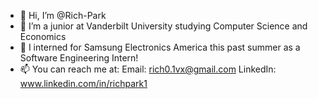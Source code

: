 - 👋 Hi, I’m @Rich-Park
- 👀 I’m a junior at Vanderbilt University studying Computer Science and Economics
- 🌱 I interned for Samsung Electronics America this past summer as a Software Engineering Intern!
- 📫 You can reach me at:
        Email: rich0.1vx@gmail.com
        LinkedIn: www.linkedin.com/in/richpark1

<!---
Rich-Park/Rich-Park is a ✨ special ✨ repository because its `README.md` (this file) appears on your GitHub profile.
You can click the Preview link to take a look at your changes.
--->
